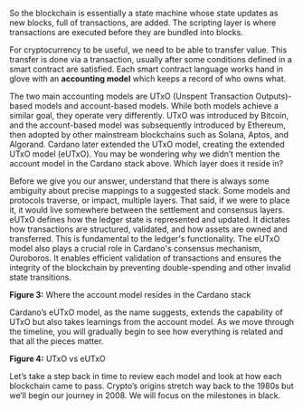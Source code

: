 So the blockchain is essentially a state machine whose state updates as new blocks, full of transactions, are added. The scripting layer is where transactions are executed before they are bundled into blocks.

For cryptocurrency to be useful, we need to be able to transfer value. This transfer is done via a transaction, usually after some conditions defined in a smart contract are satisfied. Each smart contract language works hand in glove with an **accounting model** which keeps a record of who owns what. 

The two main accounting models are UTxO (Unspent Transaction Outputs)-based models and account-based models. While both models achieve a similar goal, they operate very differently. UTxO was introduced by Bitcoin, and the account-based model was subsequently introduced by Ethereum, then adopted by other mainstream blockchains such as Solana, Aptos, and Algorand. Cardano later extended the UTxO model, creating the extended UTxO model (eUTxO). You may be wondering why we didn’t mention the account model in the Cardano stack above. Which layer does it reside in? 

Before we give you our answer, understand that there is always some ambiguity about precise mappings to a suggested stack. Some models and protocols traverse, or impact, multiple layers. That said, if we were to place it, it would live somewhere between the settlement and consensus layers. eUTxO defines how the ledger state is represented and updated. It dictates how transactions are structured, validated, and how assets are owned and transferred. This is fundamental to the ledger's functionality. The eUTxO model also plays a crucial role in Cardano's consensus mechanism, Ouroboros. It enables efficient validation of transactions and ensures the integrity of the blockchain by preventing double-spending and other invalid state transitions.

**Figure 3:** Where the account model resides in the Cardano stack 

Cardano’s eUTxO model, as the name suggests, extends the capability of UTxO but also takes learnings from the account model. As we move through the timeline, you will gradually begin to see how everything is related and that all the pieces matter.

**Figure 4:** UTxO vs eUTxO 

Let’s take a step back in time to review each model and look at how each blockchain came to pass. Crypto’s origins stretch way back to the 1980s but we’ll begin our journey in 2008. We will focus on the milestones in black.

